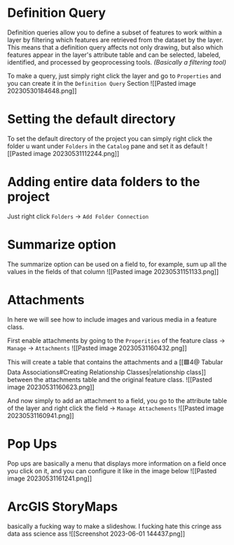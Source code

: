 # Definition Query
Definition queries allow you to define a subset of features to work within a layer by filtering which features are retrieved from the dataset by the layer. 
This means that a definition query affects not only drawing, but also which features appear in the layer's attribute table and can be selected, labeled, identified, and processed by geoprocessing tools. 
_(Basically a filtering tool)_

To make a query, just simply right click the layer and go to `Properties` and you can create it in the `Definition Query` Section
![[Pasted image 20230530184648.png]]

# Setting the default directory
To set the default directory of the project you can simply right click the folder u want under `Folders` in the `Catalog` pane and set it as default
![[Pasted image 20230531112244.png]]

# Adding entire data folders to the project
Just right click `Folders` -> `Add Folder Connection`

# Summarize option
The summarize option can be used on a field to, for example, sum up all the values in the fields of that column
![[Pasted image 20230531151133.png]]

# Attachments
In here we will see how to include images and various media in a feature class.

First enable attachments by going to the `Properities` of the feature class -> `Manage` -> `Attachments`
![[Pasted image 20230531160432.png]]

This will create a table that contains the attachments and a [[🟩4@ Tabular Data Associations#Creating Relationship Classes|relationship class]] between the attachments table and the original feature class.
![[Pasted image 20230531160623.png]]

And now simply to add an attachment to a field, you go to the attribute table of the layer and right click the field -> `Manage Attachements`
![[Pasted image 20230531160941.png]]

# Pop Ups
Pop ups are basically a menu that displays more information on a field once you click on it, and you can configure it like in the image below
![[Pasted image 20230531161241.png]]

# ArcGIS StoryMaps
basically a fucking way to make a slideshow. I fucking hate this cringe ass data ass science ass
![[Screenshot 2023-06-01 144437.png]]
